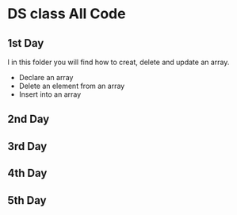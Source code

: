 # DS class All Code
## 1st Day
I in this folder you will find how to creat, delete and update an array.
* Declare an array
* Delete an element from an array
* Insert into an array

## 2nd Day
## 3rd Day
## 4th Day
## 5th Day

